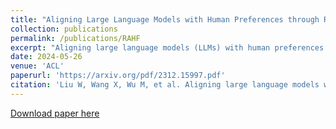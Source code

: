```yaml
---
title: "Aligning Large Language Models with Human Preferences through Representation Engineering"
collection: publications
permalink: /publications/RAHF
excerpt: "Aligning large language models (LLMs) with human preferences is crucial for enhancing their utility in terms of helpfulness, truthfulness, safety, harmlessness, and interestingness. Existing methods for achieving this alignment often involves employing reinforcement learning from human feedback (RLHF) to fine-tune LLMs based on human labels assessing the relative quality of model responses. Nevertheless, RLHF is susceptible to instability during fine-tuning and presents challenges in implementation. Drawing inspiration from the emerging field of representation engineering (RepE), this study aims to identify relevant representations for high-level human preferences embedded in patterns of activity within an LLM, and achieve precise control of model behavior by transforming its representations. This novel approach, denoted as Representation Alignment from Human Feedback (RAHF), proves to be effective, computationally efficient, and easy to implement. Extensive experiments demonstrate the efficacy of RAHF in not only capturing but also manipulating representations to align with a broad spectrum of human preferences or values, rather than being confined to a singular concept or function (e.g. honesty or bias). RAHF's versatility in accommodating diverse human preferences shows its potential for advancing LLM performance."
date: 2024-05-26
venue: 'ACL'
paperurl: 'https://arxiv.org/pdf/2312.15997.pdf'
citation: 'Liu W, Wang X, Wu M, et al. Aligning large language models with human preferences through representation engineering[C]//ACL, 2024.'
---
```


[Download paper here](https://arxiv.org/pdf/2312.15997.pdf)
